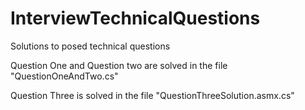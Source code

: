# InterviewTechnicalQuestions
Solutions to posed technical questions

Question One and Question two are solved in the file "QuestionOneAndTwo.cs"

Question Three is solved in the file "QuestionThreeSolution.asmx.cs"

